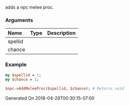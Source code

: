 adds a npc melee proc.
### Arguments
**Name**|**Type**|**Description**
:---|:---|:---
spellid||
chance||

### Example

```perl
my $spellid = 1;
my $chance = 1;

$npc->AddMeleeProc($spellid, $chance); # Returns void
```


Generated On 2018-04-29T00:30:15-07:00